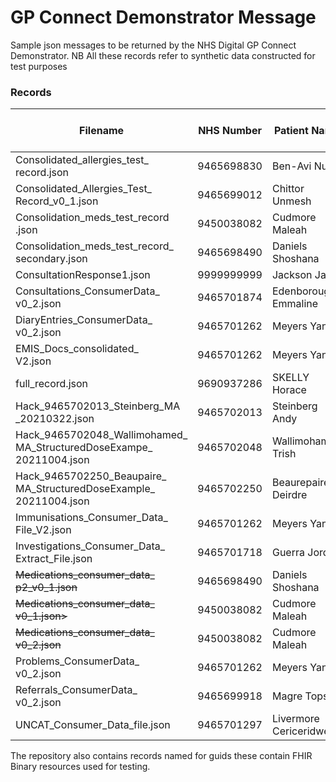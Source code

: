 # GP Connect Demonstrator Message
Sample json messages to be returned by the NHS Digital GP Connect Demonstrator. 
NB All these records refer to synthetic data constructed for test purposes

### Records
| Filename | NHS Number | Patient Name | Description | <sub>Deployed? <br/> D'strator Patient # </sub> | D'strator NHS # | D'strator Patient Name |
| -------- | ---------- | ------------ | ----------- | --------  | ---------------------: | ------------------------- |
|Consolidated_allergies_test_<br/>record.json|9465698830|Ben-Avi Nusa| Rich Data Demonstrator Patient | Y 24 | 9690937332 | Beyer |
|Consolidated_Allergies_Test_<br/>Record_v0_1.json|9465699012|Chittor Unmesh| ? | N | | | |
|Consolidation_meds_test_record<br/>.json|9450038082|Cudmore Maleah| Rich Data Demonstrator Patient | Y 22 | 9690937316 | Pye|
|Consolidation_meds_test_record_<br/>secondary.json|9465698490|Daniels Shoshana| Rich Data Demonstrator Patient | Y 23 | 9690937324 | Oakes |
|ConsultationResponse1.json|9999999999|Jackson Jane| Patient 2 Consultations and Problems  | Y 2 | 9690937286 | Skelly |
|Consultations_ConsumerData_<br/>v0_2.json|9465701874|Edenborough Emmaline| Rich Consultations | N | | | |
|DiaryEntries_ConsumerData_<br/>v0_2.json|9465701262|Meyers Yannis| Rich Diary Entries | N | | | |
|EMIS_Docs_consolidated_<br/>V2.json|9465701262|Meyers Yannis| Rich Document References  |  N  | | |
|full_record.json|9690937286|SKELLY Horace| Demonstrator Patient 2 Migration record | Y 2 | 9690937286 | Skelly |
|Hack_9465702013_Steinberg_MA<br/>_20210322.json|9465702013|Steinberg Andy| Oct 2021 Hack Demonstrator Patient | Y 27 | 9690937820 | Lynch |
|Hack_9465702048_Wallimohamed_<br/>MA_StructuredDoseExampe_<br/>20211004.json|9465702048|Wallimohamed Trish| Oct 2021 Hack Demonstrator Patient | Y 25 | 9690938193 | Prout |
|Hack_9465702250_Beaupaire_<br/>MA_StructuredDoseExample_<br/>20211004.json|9465702250|Beaurepaire Deirdre| Oct 2021 Hack Demonstrator Patient | Y 26 | 9690937464 | Mackay |
|Immunisations_Consumer_Data_<br/>File_V2.json|9465701262|Meyers Yannis| Rich Immunizations | Y 28 | 969093820 | Gillon |
|Investigations_Consumer_Data_<br/>Extract_File.json|9465701718|Guerra Jordan| Rich Investigations | N  | | |
|<del>Medications_consumer_data_<br/>p2_v0_1.json</del>|9465698490|Daniels Shoshana| Rich Demonstrator Patient copied to Consolidation_meds_test_record_secondary.json| N  23 | 9690937324 | Oakes |
|<del>Medications_consumer_data_<br/>v0_1.json></del>|9450038082|Cudmore Maleah| Rich Demonstrator Patient copied to Consolidation_meds_test_record.json | N 22 | 9690937316 |  Pye |
|<del>Medications_consumer_data_<br/>v0_2.json</del>|9450038082|Cudmore Maleah| Rich Demonstrator Patient copied to Consolidation_meds_test_record.json  | N 22 | 9690937316 |  Pye |
|Problems_ConsumerData_<br/>v0_2.json|9465701262|Meyers Yannis| Rich Problems | N  | | |
|Referrals_ConsumerData_<br/>v0_2.json|9465699918|Magre Topsy| Rich Referrals | N | | |
|UNCAT_Consumer_Data_file.json|9465701297|Livermore Cericeridwen| Rich Uncategorised | N | | |


The repository also contains records named for guids these contain FHIR Binary resources used for testing.

